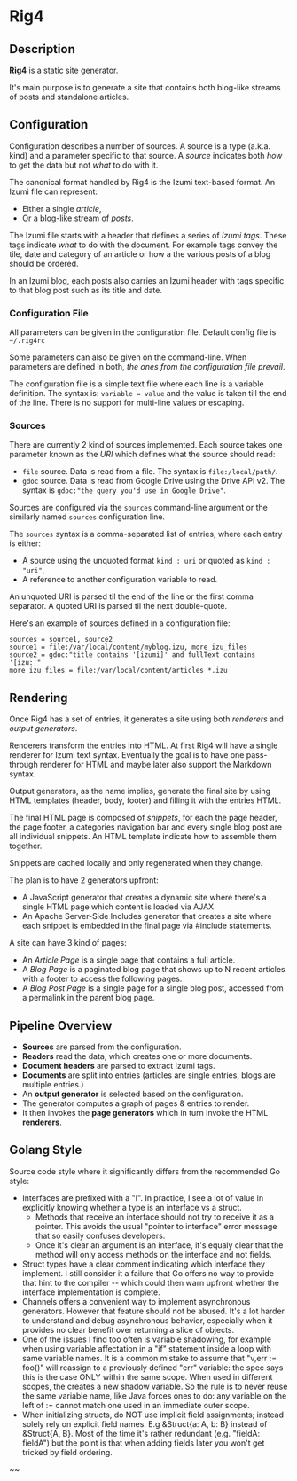 # Rig4 #


## Description

**Rig4** is a static site generator.

It's main purpose is to generate a site that contains both blog-like streams of
posts and standalone articles. 


## Configuration 

Configuration describes a number of sources. A source is a type (a.k.a. kind) and
a parameter specific to that source. A *source* indicates both *how* to get the data
but not *what* to do with it.

The canonical format handled by Rig4 is the Izumi text-based format.
An Izumi file can represent:

- Either a single *article*,
- Or a blog-like stream of *posts*.

The Izumi file starts with a header that defines a series of *Izumi tags*.
These tags indicate *what* to do with the document.
For example tags convey the tile, date and category of an article
or how a the various posts of a blog should be ordered.

In an Izumi blog, each posts also carries an Izumi header with tags
specific to that blog post such as its title and date.


### Configuration File

All parameters can be given in the configuration file.
Default config file is `~/.rig4rc`

Some parameters can also be given on the command-line.
When parameters are defined in both, *the ones from the configuration file prevail*.

The configuration file is a simple text file where each line is a variable definition.
The syntax is: `variable = value` and the value is taken till the end of the line.
There is no support for multi-line values or escaping.


### Sources

There are currently 2 kind of sources implemented. Each source takes one parameter
known as the *URI* which defines what the source should read:

- `file` source. Data is read from a file. The syntax is `file:/local/path/`.
- `gdoc` source. Data is read from Google Drive using the Drive API v2.
  The syntax is `gdoc:"the query you'd use in Google Drive"`.

Sources are configured via the `sources` command-line argument or the
similarly named `sources` configuration line.

The `sources` syntax is a comma-separated list of entries, where each entry is either:

- A source using the unquoted format `kind : uri` or quoted as `kind : "uri"`,
- A reference to another configuration variable to read.

An unquoted URI is parsed til the end of the line or the first comma separator.
A quoted URI is parsed til the next double-quote.

Here's an example of sources defined in a configuration file:

    sources = source1, source2
    source1 = file:/var/local/content/myblog.izu, more_izu_files
    source2 = gdoc:"title contains '[izumi]' and fullText contains '[izu:'"
    more_izu_files = file:/var/local/content/articles_*.izu


## Rendering

Once Rig4 has a set of entries, it generates a site using both *renderers* and
*output generators*.

Renderers transform the entries into HTML.
At first Rig4 will have a single renderer for Izumi text syntax.
Eventually the goal is to have one pass-through renderer for HTML and maybe
later also support the Markdown syntax.

Output generators, as the name implies, generate the final site by using
HTML templates (header, body, footer) and filling it with the entries HTML.

The final HTML page is composed of *snippets*, for each the page header, the page
footer, a categories navigation bar and every single blog post are all individual
snippets. An HTML template indicate how to assemble them together.

Snippets are cached locally and only regenerated when they change.

The plan is to have 2 generators upfront:

- A JavaScript generator that creates a dynamic site where there's a single
  HTML page which content is loaded via AJAX.
- An Apache Server-Side Includes generator that creates a site where each
  snippet is embedded in the final page via #include statements. 

A site can have 3 kind of pages:
 
- An *Article Page* is a single page that contains a full article.
- A *Blog Page* is a paginated blog page that shows up to N recent articles
  with a footer to access the following pages.
- A *Blog Post Page* is a single page for a single blog post, accessed from
  a permalink in the parent blog page.


## Pipeline Overview

- **Sources** are parsed from the configuration.
- **Readers** read the data, which creates one or more documents.
- **Document headers** are parsed to extract Izumi tags.
- **Documents** are split into entries (articles are single entries, blogs are multiple entries.)
- An **output generator** is selected based on the configuration.
- The generator computes a graph of pages & entries to render.
- It then invokes the **page generators** which in turn invoke the HTML **renderers**.


## Golang Style

Source code style where it significantly differs from the recommended Go style:

- Interfaces are prefixed with a "I". In practice, I see a lot of value in explicitly
  knowing whether a type is an interface vs a struct.
    - Methods that receive an interface should not try to receive it as a pointer.
      This avoids the usual "pointer to interface" error message that so easily
      confuses developers.
    - Once it's clear an argument is an interface, it's equaly clear that the
      method will only access methods on the interface and not fields.
- Struct types have a clear comment indicating which interface they implement.
  I still consider it a failure that Go offers no way to provide that hint to the
  compiler -- which could then warn upfront whether the interface implementation is
  complete.
- Channels offers a convenient way to implement asynchronous generators. However
  that feature should not be abused. It's a lot harder to understand and debug
  asynchronous behavior, especially when it provides no clear benefit over
  returning a slice of objects.
- One of the issues I find too often is variable shadowing, for example when using
  variable affectation in a "if" statement inside a loop with same variable names.
  It is a common mistake to assume that "v,err := foo()" will reassign to a previously
  defined "err" variable: the spec says this is the case ONLY within the same scope.
  When used in different scopes, the creates a new shadow variable.
  So the rule is to never reuse the same variable name, like Java forces ones to do:
  any variable on the left of := cannot match one used in an immediate outer scope.
- When initializing structs, do NOT use implicit field assignments; instead solely
  rely on explicit field names. E.g &Struct{a: A, b: B} instead of &Struct{A, B}.
  Most of the time it's rather redundant (e.g. "fieldA: fieldA") but the point is that
  when adding fields later you won't get tricked by field ordering.

~~

